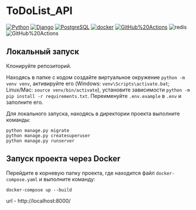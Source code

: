 # ToDoList_API

[![Python](https://img.shields.io/badge/-Python-464646?style=flat-square&logo=Python)](https://www.python.org/)
[![Django](https://img.shields.io/badge/-Django-464646?style=flat-square&logo=Django)](https://www.djangoproject.com/)
[![PostgreSQL](https://img.shields.io/badge/-PostgreSQL-464646?style=flat-square&logo=PostgreSQL)](https://www.postgresql.org/)
[![docker](https://img.shields.io/badge/-Docker-464646?style=flat-square&logo=docker)](https://www.docker.com/)
[![GitHub%20Actions](https://img.shields.io/badge/-GitHub%20Actions-464646?style=flat-square&logo=GitHub%20actions)](https://github.com/features/actions)
![redis](https://img.shields.io/badge/-redis-464646?style=flat-square&logo=redis)
![GitHub%20Actions](https://img.shields.io/badge/-celery-464646?style=flat-square&logo=celery)



## Локальный запуск

Клонируйте репозиторий.

Находясь в папке с кодом создайте виртуальное окружение `python -m venv venv`, активируйте его (Windows: `venv\Scripts\activate.bat`; Linux/Mac: `source venv/bin/activate`), установите зависимости `python -m pip install -r requirements.txt`.
Переименуйте `.env.example` в `.env` и заполните его.

Для локального запуска, находясь в директории проекта выполните команды:

```
python manage.py migrate
python manage.py createsuperuser
python manage.py runserver
```

## Запуск проекта через Docker

Перейдите в корневую папку проекта, где находится файл `docker-compose.yaml` и выполните команду:

```
docker-compose up --build
```

url - http://localhost:8000/



